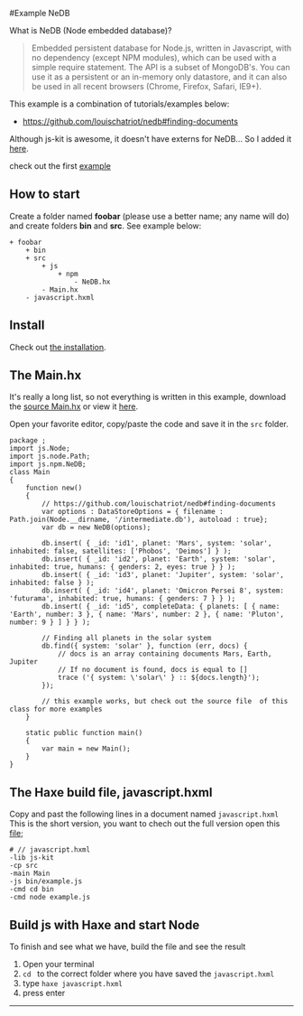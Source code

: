 #Example NeDB

What is NeDB (Node embedded database)?

> Embedded persistent database for Node.js, written in Javascript, with no dependency (except NPM modules), which can be used with a simple require statement. The API is a subset of MongoDB's. You can use it as a persistent or an in-memory only datastore, and it can also be used in all recent browsers (Chrome, Firefox, Safari, IE9+).

This example is a combination of tutorials/examples below:

- https://github.com/louischatriot/nedb#finding-documents

Although js-kit is awesome, it doesn't have externs for NeDB...
So I added it [here](/code/src/js/npm/NeDB.hx).


check out the first [example](example.md)


## How to start

Create a folder named **foobar** (please use a better name; any name will do) and create folders **bin** and **src**.
See example below:

```
+ foobar
	+ bin
	+ src
		+ js
			+ npm
				- NeDB.hx
		- Main.hx
	- javascript.hxml
```


## Install

Check out [the installation](installation.md).


## The Main.hx

It's really a long list, so not everything is written in this example, download the [source Main.hx](code/src/Main.hx) or view it [here](https://github.com/MatthijsKamstra/haxenode/blob/master/06nedb/code/src/Main.hx).

Open your favorite editor, copy/paste the code and save it in the `src` folder. 


```
package ;
import js.Node;
import js.node.Path;
import js.npm.NeDB;
class Main
{
	function new()
	{
		// https://github.com/louischatriot/nedb#finding-documents
		var options : DataStoreOptions = { filename : Path.join(Node.__dirname, '/intermediate.db'), autoload : true};
		var db = new NeDB(options);

		db.insert( { _id: 'id1', planet: 'Mars', system: 'solar', inhabited: false, satellites: ['Phobos', 'Deimos'] } );
		db.insert( { _id: 'id2', planet: 'Earth', system: 'solar', inhabited: true, humans: { genders: 2, eyes: true } } );
		db.insert( { _id: 'id3', planet: 'Jupiter', system: 'solar', inhabited: false } );
		db.insert( { _id: 'id4', planet: 'Omicron Persei 8', system: 'futurama', inhabited: true, humans: { genders: 7 } } );
		db.insert( { _id: 'id5', completeData: { planets: [ { name: 'Earth', number: 3 }, { name: 'Mars', number: 2 }, { name: 'Pluton', number: 9 } ] } } );

		// Finding all planets in the solar system
		db.find({ system: 'solar' }, function (err, docs) {
			// docs is an array containing documents Mars, Earth, Jupiter
			// If no document is found, docs is equal to []
			trace ('{ system: \'solar\' } :: ${docs.length}');
		});

		// this example works, but check out the source file  of this class for more examples
	}

	static public function main()
	{
		var main = new Main();
	}
}

```


## The Haxe build file, javascript.hxml

Copy and past the following lines in a document named `javascript.hxml`
This is the short version, you want to chech out the full version open this [file](/code/javascript.hxml);

```
# // javascript.hxml
-lib js-kit
-cp src
-main Main
-js bin/example.js
-cmd cd bin
-cmd node example.js
```



## Build js with Haxe and start Node

To finish and see what we have, build the file and see the result

1. Open your terminal
2. `cd ` to the correct folder where you have saved the `javascript.hxml` 
3. type `haxe javascript.hxml`
4. press enter

-----

